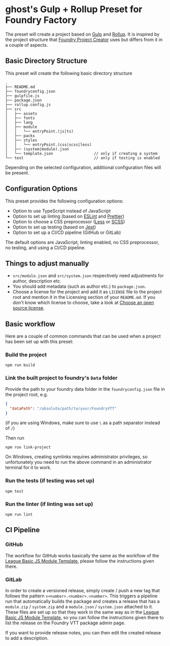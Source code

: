 # ghost's Gulp + Rollup Preset for Foundry Factory

The preset will create a project based on [Gulp] and [Rollup]. It is inspired
by the project structure that [Foundry Project Creator] uses but differs from it
in a couple of aspects.

## Basic Directory Structure

This preset will create the following basic directory structure

```
.
├── README.md
├── foundryconfig.json
├── gulpfile.js
├── package.json
├── rollup.config.js
├── src
│   ├── assets
│   ├── fonts
│   ├── lang
│   ├── module
│   │   └── entryPoint.(js|ts)
│   ├── packs
│   ├── styles
│   │   └── entryPoint.(css|scss|less)
│   ├── (system|module).json
│   └── template.json                  // only if creating a system
└── test                               // only if testing is enabled
```

Depending on the selected configuration, additional configuration files will be
present.

## Configuration Options

This preset provides the following configuration options:

- Option to use TypeScript instead of JavaScript
- Option to set up linting (based on [ESLint] and [Prettier])
- Option to choose a CSS preprocessor ([Less] or [SCSS])
- Option to set up testing (based on [Jest])
- Option to set up a CI/CD pipeline (GitHub or GitLab)

The default options are JavaScript, linting enabled, no CSS preprocessor, no testing, and using a CI/CD pipeline.

## Things to adjust manually

- `src/module.json` and `src/system.json` respectively need adjustments for author, description etc.
- You should add metadata (such as author etc.) to `package.json`.
- Choose a license for the project and add it as `LICENSE` file to the project root and mention it in the Licensing
  section of your `README.md`. If you don't know which license to choose, take a look at
  [Choose an open source license].

## Basic workflow

Here are a couple of common commands that can be used when a project has been
set up with this preset:

### Build the project

```
npm run build
```

### Link the built project to foundry's `Data` folder

Provide the path to your foundry data folder in the `foundryconfig.json` file in the project root, e.g.

```json
{
  "dataPath": "/absolute/path/to/your/FoundryVTT"
}
```

(if you are using Windows, make sure to use `\` as a path separator instead of `/`)

Then run
```
npm run link-project
```

On Windows, creating symlinks requires administrator privileges, so
unfortunately you need to run the above command in an administrator terminal for
it to work.

### Run the tests (if testing was set up)

```
npm test
```

### Run the linter (if linting was set up)

```
npm run lint
```

## CI Pipeline

### GitHub

The workflow for GitHub works basically the same as the workflow of the [League Basic JS Module Template], please follow
the instructions given there.

### GitLab

In order to create a versioned release, simply create / push a new tag that follows the pattern
`v<number>.<number>.<number>`. This triggers a pipeline run that automatically builds the package and creates a release
that has a `module.zip` / `system.zip` and a `module.json` / `system.json` attached to it. These files are set up so
that they work in the same way as in the [League Basic JS Module Template], so you can follow the instructions given
there to list the release on the Foundry VTT package admin page.

If you want to provide release notes, you can then edit the created release to add a description.

[Gulp]: https://gulpjs.com/
[Rollup]: https://rollupjs.org/
[Foundry Project Creator]: https://gitlab.com/foundry-projects/foundry-pc/create-foundry-project
[ESLint]: https://eslint.org/
[Prettier]: https://prettier.io/
[Less]: http://lesscss.org/
[SCSS]: https://sass-lang.com/documentation/syntax#scss
[Jest]: https://jestjs.io/
[Choose an open source license]: https://choosealicense.com/
[League Basic JS Module Template]: https://github.com/League-of-Foundry-Developers/FoundryVTT-Module-Template
